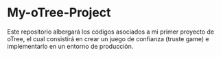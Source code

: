 # My-oTree-Project
Este repositorio albergará los códigos asociados a mi primer proyecto de oTree, el cual consistirá en crear un juego de confianza (truste game) e implementarlo en un entorno de producción.
